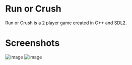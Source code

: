 # Run or Crush
Run or Crush is a 2 player game created in C++ and SDL2. 
# Screenshots
![image](https://github.com/abbas-PM/Run-or-Crush/assets/116516812/885fc431-ebc3-4a7e-8402-da0f8fbae07f)
![image](https://github.com/abbas-PM/Run-or-Crush/assets/116516812/38411f3e-c3b7-43e1-8903-5aacd12470df)





